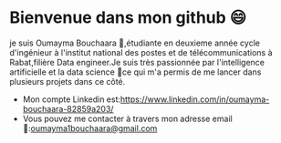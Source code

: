 # Bienvenue dans mon github 😄


je suis Oumayma Bouchaara 👋,étudiante en deuxieme année cycle d'ingénieur à l'institut national des postes et de télécommunications à Rabat,filière Data engineer.Je suis très 
passionnée par l'intelligence artificielle et la data science 🤖ce qui m'a permis de me lancer dans plusieurs projets dans ce côté.
- Mon compte Linkedin est:https://www.linkedin.com/in/oumayma-bouchaara-82859a203/
- Vous pouvez  me contacter à travers mon adresse email 💬:oumayma1bouchaara@gmail.com 



